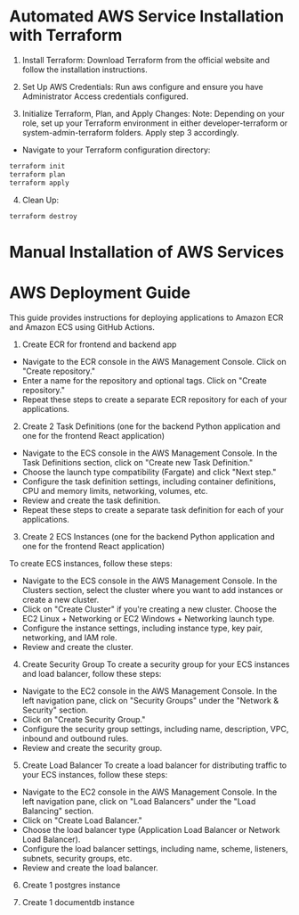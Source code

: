 # Automated AWS Service Installation with Terraform
1. Install Terraform:
Download Terraform from the official website and follow the installation instructions.

2. Set Up AWS Credentials:
Run aws configure and ensure you have Administrator Access credentials configured.

3. Initialize Terraform, Plan, and Apply Changes:
Note: Depending on your role, set up your Terraform environment in either developer-terraform or system-admin-terraform folders. Apply step 3 accordingly.

- Navigate to your Terraform configuration directory:
```bash
terraform init
terraform plan
terraform apply
```
4. Clean Up:
```bash
terraform destroy
```

# Manual Installation of AWS Services

# AWS Deployment Guide
This guide provides instructions for deploying applications to Amazon ECR and Amazon ECS using GitHub Actions.

1. Create ECR for frontend and backend app

- Navigate to the ECR console in the AWS Management Console.
Click on "Create repository."
- Enter a name for the repository and optional tags.
Click on "Create repository."
- Repeat these steps to create a separate ECR repository for each of your applications.


2. Create 2 Task Definitions (one for the backend Python application and one for the frontend React application)

- Navigate to the ECS console in the AWS Management Console.
In the Task Definitions section, click on "Create new Task Definition."
- Choose the launch type compatibility (Fargate) and click "Next step."
- Configure the task definition settings, including container definitions, CPU and memory limits, networking, volumes, etc.
- Review and create the task definition.
- Repeat these steps to create a separate task definition for each of your applications.

3. Create 2 ECS Instances 
(one for the backend Python application and one for the frontend React application)

To create ECS instances, follow these steps:

- Navigate to the ECS console in the AWS Management Console.
In the Clusters section, select the cluster where you want to add instances or create a new cluster.
- Click on "Create Cluster" if you're creating a new cluster.
Choose the EC2 Linux + Networking or EC2 Windows + Networking launch type.
- Configure the instance settings, including instance type, key pair, networking, and IAM role.
- Review and create the cluster.


4. Create Security Group
To create a security group for your ECS instances and load balancer, follow these steps:

- Navigate to the EC2 console in the AWS Management Console.
In the left navigation pane, click on "Security Groups" under the "Network & Security" section.
- Click on "Create Security Group."
- Configure the security group settings, including name, description, VPC, inbound and outbound rules.
- Review and create the security group.

5. Create Load Balancer
To create a load balancer for distributing traffic to your ECS instances, follow these steps:

- Navigate to the EC2 console in the AWS Management Console.
In the left navigation pane, click on "Load Balancers" under the "Load Balancing" section.
- Click on "Create Load Balancer."
- Choose the load balancer type (Application Load Balancer or Network Load Balancer).
- Configure the load balancer settings, including name, scheme, listeners, subnets, security groups, etc.
- Review and create the load balancer.


6. Create 1 postgres instance

7. Create 1 documentdb instance

